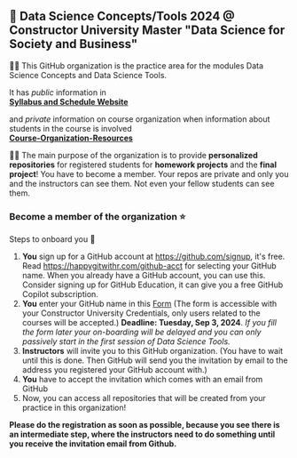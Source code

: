 ## 👋 Data Science Concepts/Tools 2024 @ Constructor University Master "Data Science for Society and Business"

🙋‍♀️
This GitHub organization is the practice area for the modules Data Science Concepts and Data Science Tools.   

It has *public* information in  
[**Syllabus and Schedule Website**](https://cu-f24-mdssb-01-concepts-tools.github.io/Website/)

and *private* information on course organization when information about students in the course is involved    
[**Course-Organization-Resources**](https://github.com/cu-f24-mdssb-01-concepts-tools/Course-Organization-Resources)

👩‍💻 
The main purpose of the organization is to provide **personalized repositories** for registered students for **homework projects** and the **final project**! You have to become a member. 
Your repos are private and only you and the instructors can see them. Not even your fellow students can see them. 


### Become a member of the organization ⭐

Steps to onboard you 👣 

1. **You** sign up for a GitHub account at https://github.com/signup, it's free. Read https://happygitwithr.com/github-acct for selecting your GitHub name. When you already have a GitHub account, you can use this. Consider signing up for GitHub Education, it can give you a free GitHub Copilot subscription. 
2. **You** enter your GitHub name in this [Form](https://forms.office.com/Pages/ResponsePage.aspx?id=PpeO9wtcuEq715iHyVqOvWY2_0g0xmdMnWy3R6Eqe89UN1NSSFNGQ0tWOFpYWVNFOEo4VzdVWTJaSi4u) (The form is accessible with your Constructor University Credentials, only users related to the courses will be accepted.)
**Deadline: Tuesday, Sep 3, 2024**. *If you fill the form later your on-boarding will be delayed and you can only passively start in the first session of Data Science Tools.*
3. **Instructors** will invite you to this GitHub organization. (You have to wait until this is done. Then GitHub will send you the invitation by email to the address you registered your GitHub account with.)
4. **You** have to accept the invitation which comes with an email from GitHub
5. Now, you can access all repositories that will be created from your practice in this organization!

**Please do the registration as soon as possible, because you see there is an intermediate step, where the instructors need to do something until you receive the invitation email from Github.**







